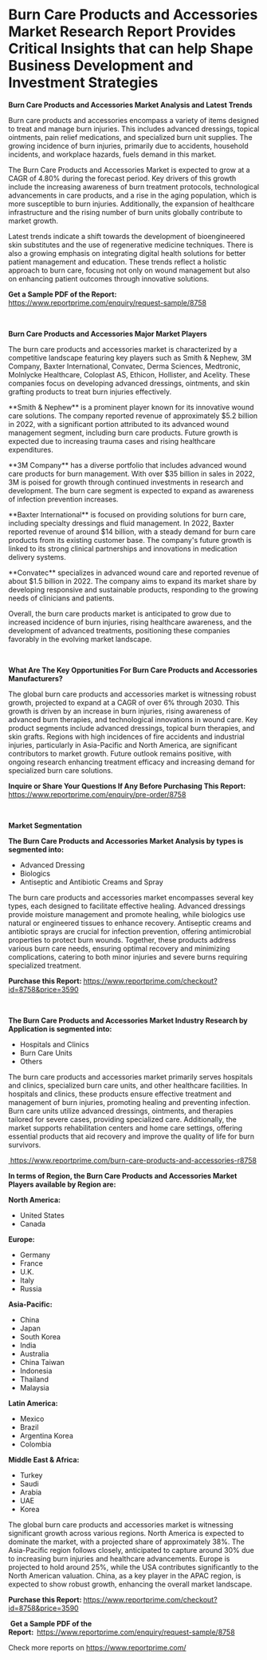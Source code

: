 <p><h1>Burn Care Products and Accessories Market Research Report Provides Critical Insights that can help Shape Business Development and Investment Strategies</h1></p><p><strong>Burn Care Products and Accessories Market Analysis and Latest Trends</strong></p>
<p><p>Burn care products and accessories encompass a variety of items designed to treat and manage burn injuries. This includes advanced dressings, topical ointments, pain relief medications, and specialized burn unit supplies. The growing incidence of burn injuries, primarily due to accidents, household incidents, and workplace hazards, fuels demand in this market. </p><p>The Burn Care Products and Accessories Market is expected to grow at a CAGR of 4.80% during the forecast period. Key drivers of this growth include the increasing awareness of burn treatment protocols, technological advancements in care products, and a rise in the aging population, which is more susceptible to burn injuries. Additionally, the expansion of healthcare infrastructure and the rising number of burn units globally contribute to market growth.</p><p>Latest trends indicate a shift towards the development of bioengineered skin substitutes and the use of regenerative medicine techniques. There is also a growing emphasis on integrating digital health solutions for better patient management and education. These trends reflect a holistic approach to burn care, focusing not only on wound management but also on enhancing patient outcomes through innovative solutions.</p></p>
<p><strong>Get a Sample PDF of the Report:&nbsp;</strong> <a href="https://www.reportprime.com/enquiry/request-sample/8758?utm_campaign=2853&utm_medium=2&utm_source=Github&utm_content=ia&utm_term=20032025&utm_id=burn-care-products-and-accessories">https://www.reportprime.com/enquiry/request-sample/8758</a></p>
<p>&nbsp;</p>
<p><strong>Burn Care Products and Accessories Major Market Players</strong></p>
<p><p>The burn care products and accessories market is characterized by a competitive landscape featuring key players such as Smith & Nephew, 3M Company, Baxter International, Convatec, Derma Sciences, Medtronic, Molnlycke Healthcare, Coloplast AS, Ethicon, Hollister, and Acelity. These companies focus on developing advanced dressings, ointments, and skin grafting products to treat burn injuries effectively.</p><p>**Smith & Nephew** is a prominent player known for its innovative wound care solutions. The company reported revenue of approximately $5.2 billion in 2022, with a significant portion attributed to its advanced wound management segment, including burn care products. Future growth is expected due to increasing trauma cases and rising healthcare expenditures.</p><p>**3M Company** has a diverse portfolio that includes advanced wound care products for burn management. With over $35 billion in sales in 2022, 3M is poised for growth through continued investments in research and development. The burn care segment is expected to expand as awareness of infection prevention increases.</p><p>**Baxter International** is focused on providing solutions for burn care, including specialty dressings and fluid management. In 2022, Baxter reported revenue of around $14 billion, with a steady demand for burn care products from its existing customer base. The company's future growth is linked to its strong clinical partnerships and innovations in medication delivery systems.</p><p>**Convatec** specializes in advanced wound care and reported revenue of about $1.5 billion in 2022. The company aims to expand its market share by developing responsive and sustainable products, responding to the growing needs of clinicians and patients.</p><p>Overall, the burn care products market is anticipated to grow due to increased incidence of burn injuries, rising healthcare awareness, and the development of advanced treatments, positioning these companies favorably in the evolving market landscape.</p></p>
<p>&nbsp;</p>
<p><strong>What Are The Key Opportunities For Burn Care Products and Accessories Manufacturers?</strong></p>
<p><p>The global burn care products and accessories market is witnessing robust growth, projected to expand at a CAGR of over 6% through 2030. This growth is driven by an increase in burn injuries, rising awareness of advanced burn therapies, and technological innovations in wound care. Key product segments include advanced dressings, topical burn therapies, and skin grafts. Regions with high incidences of fire accidents and industrial injuries, particularly in Asia-Pacific and North America, are significant contributors to market growth. Future outlook remains positive, with ongoing research enhancing treatment efficacy and increasing demand for specialized burn care solutions.</p></p>
<p><strong>Inquire or Share Your Questions If Any Before Purchasing This Report:</strong> <a href="https://www.reportprime.com/enquiry/pre-order/8758?utm_campaign=2853&utm_medium=2&utm_source=Github&utm_content=ia&utm_term=20032025&utm_id=burn-care-products-and-accessories">https://www.reportprime.com/enquiry/pre-order/8758</a></p>
<p>&nbsp;</p>
<p><strong>Market Segmentation</strong></p>
<p><strong>The Burn Care Products and Accessories Market Analysis by types is segmented into:</strong></p>
<p><ul><li>Advanced Dressing</li><li>Biologics</li><li>Antiseptic and Antibiotic Creams and Spray</li></ul></p>
<p><p>The burn care products and accessories market encompasses several key types, each designed to facilitate effective healing. Advanced dressings provide moisture management and promote healing, while biologics use natural or engineered tissues to enhance recovery. Antiseptic creams and antibiotic sprays are crucial for infection prevention, offering antimicrobial properties to protect burn wounds. Together, these products address various burn care needs, ensuring optimal recovery and minimizing complications, catering to both minor injuries and severe burns requiring specialized treatment.</p></p>
<p><strong>Purchase this Report:&nbsp;</strong><a href="https://www.reportprime.com/checkout?id=8758&price=3590&utm_campaign=2853&utm_medium=2&utm_source=Github&utm_content=ia&utm_term=20032025&utm_id=burn-care-products-and-accessories">https://www.reportprime.com/checkout?id=8758&price=3590</a></p>
<p>&nbsp;</p>
<p><strong>The Burn Care Products and Accessories Market Industry Research by Application is segmented into:</strong></p>
<p><ul><li>Hospitals and Clinics</li><li>Burn Care Units</li><li>Others</li></ul></p>
<p><p>The burn care products and accessories market primarily serves hospitals and clinics, specialized burn care units, and other healthcare facilities. In hospitals and clinics, these products ensure effective treatment and management of burn injuries, promoting healing and preventing infection. Burn care units utilize advanced dressings, ointments, and therapies tailored for severe cases, providing specialized care. Additionally, the market supports rehabilitation centers and home care settings, offering essential products that aid recovery and improve the quality of life for burn survivors.</p></p>
<p><a href="https://www.reportprime.com/burn-care-products-and-accessories-r8758?utm_campaign=2853&utm_medium=2&utm_source=Github&utm_content=ia&utm_term=20032025&utm_id=burn-care-products-and-accessories">&nbsp;https://www.reportprime.com/burn-care-products-and-accessories-r8758</a></p>
<p><strong>In terms of Region, the Burn Care Products and Accessories Market Players available by Region are:</strong></p>
<p>
    <p> <strong> North America: </strong>
        <ul>
            <li>United States</li>
            <li>Canada</li>
        </ul>
        </p> 
    <p> <strong> Europe: </strong>
        <ul>
            <li>Germany</li>
            <li>France</li>
            <li>U.K.</li>
            <li>Italy</li>
            <li>Russia</li>
        </ul>
        </p> 
    <p> <strong> Asia-Pacific: </strong>
        <ul>
            <li>China</li>
            <li>Japan</li>
            <li>South Korea</li>
            <li>India</li>
            <li>Australia</li>
            <li>China Taiwan</li>
            <li>Indonesia</li>
            <li>Thailand</li>
            <li>Malaysia</li>
        </ul>
        </p> 
    <p> <strong> Latin America: </strong>
        <ul>
            <li>Mexico</li>
            <li>Brazil</li>
            <li>Argentina Korea</li>
            <li>Colombia</li>
        </ul>
        </p> 
    <p> <strong> Middle East & Africa: </strong>
        <ul>
            <li>Turkey</li>
            <li>Saudi</li>
            <li>Arabia</li>
            <li>UAE</li>
            <li>Korea</li>
        </ul>
    </p>
    </p>
<p><p>The global burn care products and accessories market is witnessing significant growth across various regions. North America is expected to dominate the market, with a projected share of approximately 38%. The Asia-Pacific region follows closely, anticipated to capture around 30% due to increasing burn injuries and healthcare advancements. Europe is projected to hold around 25%, while the USA contributes significantly to the North American valuation. China, as a key player in the APAC region, is expected to show robust growth, enhancing the overall market landscape.</p></p>
<p><strong>Purchase this Report: </strong><a href="https://www.reportprime.com/checkout?id=8758&price=3590&utm_campaign=2853&utm_medium=2&utm_source=Github&utm_content=ia&utm_term=20032025&utm_id=burn-care-products-and-accessories">https://www.reportprime.com/checkout?id=8758&price=3590</a></p>
<p>&nbsp;<strong>Get a Sample PDF of the Report:&nbsp;&nbsp;</strong><a href="https://www.reportprime.com/enquiry/request-sample/8758?utm_campaign=2853&utm_medium=2&utm_source=Github&utm_content=ia&utm_term=20032025&utm_id=burn-care-products-and-accessories">https://www.reportprime.com/enquiry/request-sample/8758</a></p>
<p><strong></strong></p>
<p>Check more reports on <a href="https://www.reportprime.com/?utm_campaign=2853&utm_medium=2&utm_source=Github&utm_content=ia&utm_term=20032025&utm_id=burn-care-products-and-accessories">https://www.reportprime.com/</a></p>